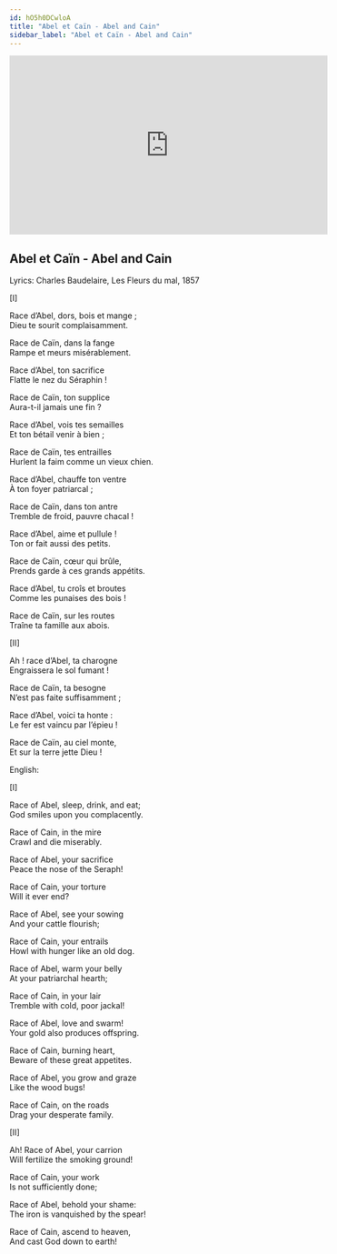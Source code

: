 ```yaml
---
id: hO5h0DCwloA
title: "Abel et Caïn - Abel and Cain"
sidebar_label: "Abel et Caïn - Abel and Cain"
---
```


<div class="video-float-container">
  <iframe
    width="560"
    height="315"
    src="https://www.youtube.com/embed/hO5h0DCwloA"
    title="YouTube video player"
    frameborder="0"
    allow="accelerometer; autoplay; clipboard-write; encrypted-media; gyroscope; picture-in-picture; web-share"
    referrerpolicy="strict-origin-when-cross-origin"
    allowfullscreen
  ></iframe>
</div>

## Abel et Caïn - Abel and Cain

Lyrics: Charles Baudelaire, Les Fleurs du mal, 1857

[I]

Race d’Abel, dors, bois et mange ;  
Dieu te sourit complaisamment.

Race de Caïn, dans la fange  
Rampe et meurs misérablement.

Race d’Abel, ton sacrifice  
Flatte le nez du Séraphin !

Race de Caïn, ton supplice  
Aura-t-il jamais une fin ?

Race d’Abel, vois tes semailles  
Et ton bétail venir à bien ;

Race de Caïn, tes entrailles  
Hurlent la faim comme un vieux chien.

Race d’Abel, chauffe ton ventre  
À ton foyer patriarcal ;

Race de Caïn, dans ton antre  
Tremble de froid, pauvre chacal !

Race d’Abel, aime et pullule !  
Ton or fait aussi des petits.

Race de Caïn, cœur qui brûle,  
Prends garde à ces grands appétits.

Race d’Abel, tu croîs et broutes  
Comme les punaises des bois !

Race de Caïn, sur les routes  
Traîne ta famille aux abois.

[II]

Ah ! race d’Abel, ta charogne  
Engraissera le sol fumant !

Race de Caïn, ta besogne  
N’est pas faite suffisamment ;

Race d’Abel, voici ta honte :  
Le fer est vaincu par l’épieu !

Race de Caïn, au ciel monte,  
Et sur la terre jette Dieu !

English:

[I]

Race of Abel, sleep, drink, and eat;  
God smiles upon you complacently.

Race of Cain, in the mire  
Crawl and die miserably.

Race of Abel, your sacrifice  
Peace the nose of the Seraph!

Race of Cain, your torture  
Will it ever end?

Race of Abel, see your sowing  
And your cattle flourish;

Race of Cain, your entrails  
Howl with hunger like an old dog.

Race of Abel, warm your belly  
At your patriarchal hearth;

Race of Cain, in your lair  
Tremble with cold, poor jackal!

Race of Abel, love and swarm!  
Your gold also produces offspring.

Race of Cain, burning heart,  
Beware of these great appetites.

Race of Abel, you grow and graze  
Like the wood bugs!

Race of Cain, on the roads  
Drag your desperate family.

[II]

Ah! Race of Abel, your carrion  
Will fertilize the smoking ground!

Race of Cain, your work  
Is not sufficiently done;

Race of Abel, behold your shame:  
The iron is vanquished by the spear!

Race of Cain, ascend to heaven,  
And cast God down to earth!
